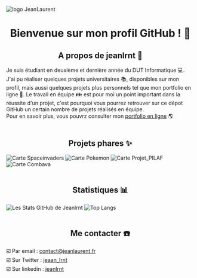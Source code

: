 ![logo JeanLaurent](http://repository.jeanlaurent.fr/logo.jpg)

# <div align="center">Bienvenue sur mon profil GitHub ! 👋</div>

## <div align="center">A propos de jeanlrnt :loudspeaker:</div>  

Je suis étudiant en deuxième et dernière année du DUT Informatique :computer:. J'ai pu réaliser quelques projets universitaires :books:, disponibles sur mon profil, mais aussi quelques projets plus personnels tel que mon portfolio en ligne :briefcase:. Le travail en équipe :family: est pour moi un point important dans la réussite d'un projet, c'est pourquoi vous pourrez retrouver sur ce dépot GitHub un certain nombre de projets réalisés en équipe.  
Pour en savoir plus, vous pouvrz consulter mon [portfolio en ligne](https://jeanlaurent.fr) :earth_americas:
<br><br>

## <div align="center">Projets phares :sparkles:</div>

![Carte Spaceinvaders](https://github-readme-stats.vercel.app/api/pin/?username=jeanlrnt&repo=Spaceinvaders)
![Carte Pokemon](https://github-readme-stats.vercel.app/api/pin/?username=jeanlrnt&repo=Pokemon)
![Carte Projet_PILAF](https://github-readme-stats.vercel.app/api/pin/?username=jeanlrnt&repo=Projet_PILAF)
![Carte Combava](https://github-readme-stats.vercel.app/api/pin/?username=jeanlrnt&repo=Combava)
<br><br>

## <div align="center">Statistiques :bar_chart:</div>

![Les Stats GitHub de Jeanlrnt](https://github-readme-stats.vercel.app/api?username=jeanlrnt&hide=contribs&show_icons=true)
![Top Langs](https://github-readme-stats.vercel.app/api/top-langs/?username=jeanlrnt&layout=compact)
<br><br>

## <div align="center">Me contacter :phone:</div>

:ballot_box_with_check: Par email : [contact@jeanlaurent.fr](mailto:contact@jeanlaurent.fr)  
:ballot_box_with_check: Sur Twitter : [jeaan_lrnt](https://twitter.com/jean_lrnt)  
:ballot_box_with_check: Sur linkedin : [jeanlrnt](https://linkedin.com/in/jeanlrnt)  
